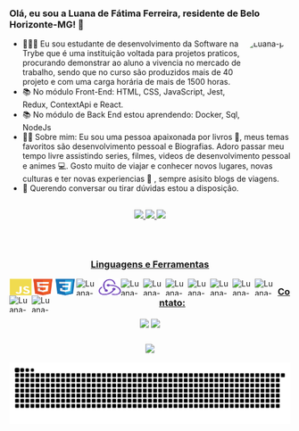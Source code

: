 ### Olá, eu sou a Luana de Fátima Ferreira, residente de Belo Horizonte-MG! 🌆

<div align="center">
 <img align="right" alt="Luana-pic" height="150" style="border-radius:50px;" src="https://media.giphy.com/media/qf4KW5nIn4MBNgDiwn/giphy.gif">
 </div>
 
 - 👩🏻‍💻 Eu sou estudante de desenvolvimento da Software na Trybe que é uma instituição voltada para projetos praticos, procurando demonstrar ao aluno a vivencia no mercado de trabalho, sendo que no curso são produzidos mais de 40 projeto e com uma carga horária de mais de 1500 horas. 
 - 📚 No módulo Front-End: HTML, CSS, JavaScript, Jest, Redux, ContextApi e React. 
 - 📚 No módulo de Back End estou aprendendo: Docker, Sql, NodeJs
 - 👩🏻 Sobre mim: Eu sou uma pessoa apaixonada por livros 📕, meus temas favoritos são desenvolvimento pessoal e Biografias. Adoro passar meu tempo livre assistindo series, filmes, videos de desenvolvimento pessoal e animes 💻. Gosto muito de viajar e conhecer novos lugares, novas culturas e ter novas experiencias 🧳 , sempre asisito blogs de viagens. 
 - 🌷 Querendo conversar ou tirar dúvidas estou a disposição.  
 
 
## 

<div align="center">
  <a href="https://github.com/Luana0308">
  <img height="150em" src="http://github-readme-streak-stats.herokuapp.com?user=Luana0308&theme=radical&hide_border=true&date_format=j%20M%5B%20Y%5D&stroke=1F6FEB&dates=58A6FF&fire=1F6FEB&ring=58A6FF">
  <img height="150em" src="https://github-readme-stats.vercel.app/api?username=Luana0308&show_icons=true&theme=radical&include_all_commits=true&count_private=true"/>
  <img height="150em" src="https://github-readme-stats.vercel.app/api/top-langs/?username=Luana0308&layout=compact&langs_count=7&theme=radical"/>
</div>

 ##
 
  <div style="display: inline_block"><br>
   <h3 align="center"> Linguagens e Ferramentas </h3>
  <img align="left" alt="Luana-Js" height="30" width="40" src="https://raw.githubusercontent.com/devicons/devicon/master/icons/javascript/javascript-plain.svg">
  <img align="left" alt="Luana-HTML" height="30" width="40" src="https://raw.githubusercontent.com/devicons/devicon/master/icons/html5/html5-original.svg">
  <img align="left" alt="Luana-CSS" height="30" width="40" src="https://raw.githubusercontent.com/devicons/devicon/master/icons/css3/css3-original.svg">
  <img align="left" alt="Luana-CSS" height="30" width="40" src="https://cdn.jsdelivr.net/gh/devicons/devicon/icons/react/react-original-wordmark.svg">
  <img align="left" alt="Luana-redux" height="30" width="40" src="https://raw.githubusercontent.com/devicons/devicon/master/icons/redux/redux-original.svg">
  <img align="left" alt="Luana-Figma" height="30" width="40" src="https://cdn.jsdelivr.net/gh/devicons/devicon/icons/figma/figma-original.svg" />
  <img align="left" alt="Luana-VsCode" height="30" width="40" src="https://cdn.jsdelivr.net/gh/devicons/devicon/icons/vscode/vscode-original.svg" />
  <img align="left" alt="Luana-Git" height="30" width="40" src="https://cdn.jsdelivr.net/gh/devicons/devicon/icons/git/git-original.svg" />
  <img align="left" alt="Luana-Canvas" height="30" width="40" src="https://cdn.jsdelivr.net/gh/devicons/devicon/icons/canva/canva-original.svg" />
   <img align="left" alt="Luana-Jest" height="30" width="40" src="https://cdn.jsdelivr.net/gh/devicons/devicon/icons/jest/jest-plain.svg" />
  <img align="left" alt="Luana-Redux" height="30" width="40" src="https://cdn.jsdelivr.net/gh/devicons/devicon/icons/redux/redux-original.svg" />
  <img align="left" alt="Luana-Docker" height="30" width="40" src="https://cdn.jsdelivr.net/gh/devicons/devicon/icons/docker/docker-original.svg" />
  <img align="left" alt="Luana-MySql" height="30" width="40" src="https://cdn.jsdelivr.net/gh/devicons/devicon/icons/mysql/mysql-original-wordmark.svg" />
  <img align="left" alt="Luana-Node" height="30" width="40" src="https://cdn.jsdelivr.net/gh/devicons/devicon/icons/nodejs/nodejs-original-wordmark.svg" />       
  
  </div>

 ##
 ##
 
  <div align="center">
   <h3>Contato:</h3>
  <a href="mailto:luanaff2008@gmail.com"><img align="center" src="https://img.shields.io/badge/-Gmail-%23333?style=for-the-badge&logo=gmail&logoColor=white" target="_blank"></a>
  <a href="https://www.linkedin.com/in/luana-fatima-ferreira/" target="_blank"><img align="center" src="https://img.shields.io/badge/-LinkedIn-%230077B5?style=for-the-badge&logo=linkedin&logoColor=white" target="_blank"></a> 

 ##
   
  ![](https://komarev.com/ghpvc/?username=Luana0308&color=blueviolet)

  ![Snake animation](https://github.com/Luana0308/Luana0308/blob/output/github-contribution-grid-snake.svg)
 </div>
 
 
  
